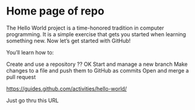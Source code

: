 # Home page of repo

The Hello World project is a time-honored tradition in computer programming. It is a simple exercise that gets you started when learning something new. Now let’s get started with GitHub!

You’ll learn how to:

Create and use a repository ?? OK
Start and manage a new branch
Make changes to a file and push them to GitHub as commits
Open and merge a pull request

https://guides.github.com/activities/hello-world/

Just go thru this URL
